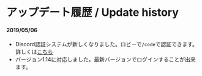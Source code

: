 # アップデート履歴 / Update history


#### 2019/05/06
 * Discord認証システムが新しくなりました。ロビーで``/code``で認証できます。詳しくは[こちら](discord.md)
 * バージョン1.14に対応しました。最新バージョンでログインすることが出来ます。
